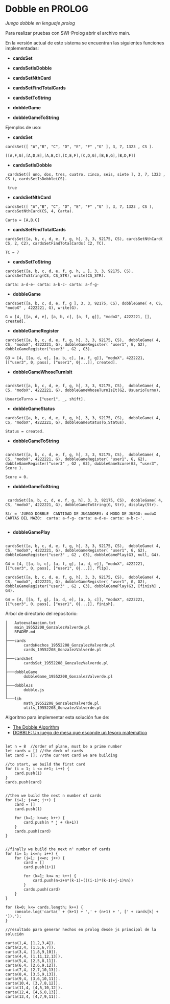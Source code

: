 # Dobble en PROLOG 

_Juego dobble en lenguaje prolog_


Para realizar pruebas con SWI-Prolog abrir el archivo main. 

En la versión actual de este sistema se encuentran las siguientes funciones implementadas: 

* **cardsSet** 
* **cardsSetIsDobble** 
* **cardsSetNthCard** 
* **cardsSetFindTotalCards** 
* **cardsSetToString** 

* **dobbleGame**
* **dobbleGameToString**


Ejemplos de uso: 


* **cardsSet** 
```
cardsSet([ "A","B", "C", "D", "E", "F" ,"G" ], 3, 7, 1323 , CS ).

[[A,F,G],[A,D,E],[A,B,C],[C,E,F],[C,D,G],[B,E,G],[B,D,F]]
```


* **cardsSetIsDobble** 
```
 cardsSet([ uno, dos, tres, cuatro, cinco, seis, siete ], 3, 7, 1323 , CS ), cardsSetIsDobble(CS). 
 
 true
```

* **cardsSetNthCard** 
```
cardsSet([ "A","B", "C", "D", "E", "F" ,"G" ], 3, 7, 1323 , CS ), cardsSetNthCard(CS, 4, Carta).

Carta = [A,B,C]
```

* **cardsSetFindTotalCards**
```
cardsSet([a, b, c, d, e, f, g, h], 3, 3, 92175, CS), cardsSetNthCard(  CS, 2, C2), cardsSetFindTotalCards( C2, TC).

TC = 7
```

* **cardsSetToString**
```
cardsSet([a, b, c, d, e, f, g, h, … ], 3, 3, 92175, CS), cardsSetToString(CS, CS_STR), write(CS_STR).

carta: a-d-e- carta: a-b-c- carta: a-f-g-

```

* **dobbleGame**
```
cardsSet([a, b, c, d, e, f, g ], 3, 3, 92175, CS), dobbleGame( 4, CS, "modoX" , 4222221, G), write(G).

G = [4, [[a, d, e], [a, b, c], [a, f, g]], "modoX", 4222221, [], created].

```

* **dobbleGameRegister**
```
cardsSet([a, b, c, d, e, f, g, h], 3, 3, 92175, CS),  dobbleGame( 4, CS, "modoX", 4222221, G), dobbleGameRegister( "user1", G, G2), dobbleGameRegister("user3" , G2 , G3).

G3 = [4, [[a, d, e], [a, b, c], [a, f, g]], "modoX", 4222221, [["user3", 0, pass], ["user1", 0|...]], created].

```


* **dobbleGameWhoseTurnIsIt**
```

cardsSet([a, b, c, d, e, f, g, h], 3, 3, 92175, CS),  dobbleGame( 4, CS, "modoX", 4222221, G), dobbleGameWhoseTurnIsIt(G2, UsuarioTurno).

UsuarioTurno = ["user1", _, shift].

```

* **dobbleGameStatus**
```
cardsSet([a, b, c, d, e, f, g, h], 3, 3, 92175, CS),  dobbleGame( 4, CS, "modoX", 4222221, G), dobbleGameStatus(G,Status).

Status = created.

```

* **dobbleGameToString**
```

cardsSet([a, b, c, d, e, f, g, h], 3, 3, 92175, CS),  dobbleGame( 4, CS, "modoX", 4222221, G), dobbleGameRegister( "user1", G, G2), dobbleGameRegister("user3" , G2 , G3), dobbleGameScore(G3, "user3", Score ).

Score = 0.

```

* **dobbleGameToString**
```

 cardsSet([a, b, c, d, e, f, g, h], 3, 3, 92175, CS),  dobbleGame( 4, CS, "modoX", 4222221, G), dobbleGameToString(G, Str), display(Str).

Str = 'JUEGO DOBBLE  CANTIDAD DE JUGADORES: 4 MODO DE JUEGO: modoX CARTAS DEL MAZO:  carta: a-f-g- carta: a-d-e- carta: a-b-c-'.


```


* **dobbleGamePlay**
```

cardsSet([a, b, c, d, e, f, g, h], 3, 3, 92175, CS),  dobbleGame( 4, CS, "modoX", 4222221, G), dobbleGameRegister( "user1", G, G2), dobbleGameRegister("user3" , G2 , G3), dobbleGamePlay(G3, null, G4).

G4 = [4, [[a, b, c], [a, f, g], [a, d, e]], "modoX", 4222221, [["user3", 0, pass], ["user1", 0|...]], flip].

cardsSet([a, b, c, d, e, f, g, h], 3, 3, 92175, CS),  dobbleGame( 4, CS, "modoX", 4222221, G), dobbleGameRegister( "user1", G, G2), dobbleGameRegister("user3" , G2 , G3), dobbleGamePlay(G3, [finish] , G4).

G4 = [4, [[a, f, g], [a, d, e], [a, b, c]], "modoX", 4222221, [["user3", 0, pass], ["user1", 0|...]], finish].

```


Árbol de directorio del repositorio:

```
│   Autoevaluacion.txt
│   main_19552208_GonzalezValverde.pl
│   README.md
│
├───cards
│       cardsHechos_19552208_GonzalezValverde.pl
│       cards_19552208_GonzalezValverde.pl
│
├───cardsSet
│       cardsSet_19552208_GonzalezValverde.pl
│
├───dobbleGame
│       dobbleGame_19552208_GonzalezValverde.pl
│
├───dobbleJs
│       dobble.js
│
└───lib
        math_19552208_GonzalezValverde.pl
        utils_19552208_GonzalezValverde.pl
```


Algoritmo para implementar esta solución fue de: 

* [The Dobble Algorithm](https://mickydore.medium.com/the-dobble-algorithm-b9c9018afc52)
* [DOBBLE: Un juego de mesa que esconde un tesoro matemático](https://www.etilmercurio.com/em/dobble-un-juego-de-mesa-que-esconde-un-tesoro-matematico)

```

let n = 8  //order of plane, must be a prime number
let cards = [] //the deck of cards
let card = []; //the current card we are building

//to start, we build the first card
for (i = 1; i <= n+1; i++) {
    card.push(i)
}
cards.push(card)


//then we build the next n number of cards
for (j=1; j<=n; j++) {
    card = []
    card.push(1)
    
    for (k=1; k<=n; k++) {
        card.push(n * j + (k+1))
    }
    cards.push(card)
}


//finally we build the next n² number of cards
for (i= 1; i<=n; i++) {
    for (j=1; j<=n; j++) {
        card = []
        card.push(i+1)
        
        for (k=1; k<= n; k++) {
            card.push(n+2+n*(k-1)+(((i-1)*(k-1)+j-1)%n))
        }
        cards.push(card)
    }
}
 
for (k=0; k<= cards.length; k++) {
    console.log('carta(' + (k+1) + ',' + (n+1) + ', [' + cards[k] + ']).');
}

//resultado para generar hechos en prolog desde js principal de la solución 

carta(1,4, [1,2,3,4]).
carta(2,4, [1,5,6,7]).
carta(3,4, [1,8,9,10]).
carta(4,4, [1,11,12,13]).
carta(5,4, [2,5,8,11]).
carta(6,4, [2,6,9,12]).
carta(7,4, [2,7,10,13]).
carta(8,4, [3,5,9,13]).
carta(9,4, [3,6,10,11]).
carta(10,4, [3,7,8,12]).
carta(11,4, [4,5,10,12]).
carta(12,4, [4,6,8,13]).
carta(13,4, [4,7,9,11]).

```
